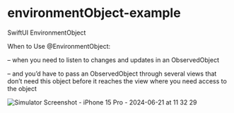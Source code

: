 # environmentObject-example
SwiftUI EnvironmentObject

When to Use @EnvironmentObject:

– when you need to listen to changes and updates in an
ObservedObject

– and you’d have to pass an ObservedObject through
several views that don’t need this object before it reaches
the view where you need access to the object

![Simulator Screenshot - iPhone 15 Pro - 2024-06-21 at 11 32 29](https://github.com/HudaElhady/environmentObject-example/assets/10253129/3f7920ef-bb94-4050-807f-910b386f787d)
